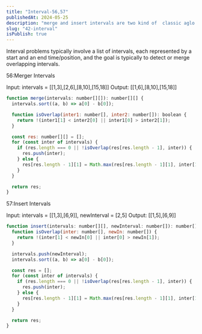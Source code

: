```yaml
---
title: "Interval-56,57"
publishedAt: 2024-05-25
description: "merge and insert intervals are two kind of  classic aglo problems"
slug: "42-interval"
isPublish: true
---
```


Interval problems typically involve a list of intervals, each represented by a start and an end time/position, and the goal is typically to detect or merge overlapping intervals.

56:Merger Intervals

Input: intervals = [[1,3],[2,6],[8,10],[15,18]]
Output: [[1,6],[8,10],[15,18]]

```js
function merge(intervals: number[][]): number[][] {
  intervals.sort((a, b) => a[0] - b[0]);

  function isOverlap(inter1: number[], inter2: number[]): boolean {
    return !(inter1[1] < inter2[0] || inter1[0] > inter2[1]);
  }

  const res: number[][] = [];
  for (const inter of intervals) {
    if (res.length === 0 || !isOverlap(res[res.length - 1], inter)) {
      res.push(inter);
    } else {
      res[res.length - 1][1] = Math.max(res[res.length - 1][1], inter[1]);
    }
  }

  return res;
}
```

57:Insert Intervals

Input: intervals = [[1,3],[6,9]], newInterval = [2,5]
Output: [[1,5],[6,9]]

```js
function insert(intervals: number[][], newInterval: number[]): number[][] {
  function isOverlap(inter: number[], newIn: number[]) {
    return !(inter[1] < newIn[0] || inter[0] > newIn[1]);
  }

  intervals.push(newInterval);
  intervals.sort((a, b) => a[0] - b[0]);

  const res = [];
  for (const inter of intervals) {
    if (res.length === 0 || !isOverlap(res[res.length - 1], inter)) {
      res.push(inter);
    } else {
      res[res.length - 1][1] = Math.max(res[res.length - 1][1], inter[1]);
    }
  }

  return res;
}
```
